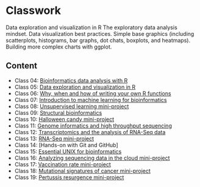 # Classwork

Data exploration and visualization in R 
The exploratory data analysis mindset. Data visualization best practices. Simple base graphics (including scatterplots, histograms, bar graphs, dot chats, boxplots, and heatmaps). Building more complex charts with ggplot.

## Content
-   Class 04: [Bioinformatics data analysis with R](https://github.com/mahsan74/BIMM143/blob/main/Class04/Class04.pdf)
-   Class 05: [Data exploration and visualization in R](https://github.com/mahsan74/BIMM143/blob/main/Class5/Class05.pdf)
-   Class 06: [Why, when and how of writing your own R functions](https://github.com/mahsan74/BIMM143/blob/main/Class06/Class06.pdf)
-   Class 07: [Introduction to machine learning for bioinformatics](https://github.com/mahsan74/BIMM143/blob/main/Class07/Class07.pdf)
-   Class 08: [Unsupervised learning mini-project](https://github.com/mahsan74/BIMM143/blob/main/Class08/class08.pdf)
-   Class 09: [Structural bioinformatics](https://github.com/mahsan74/BIMM143/blob/main/Class09/Class09.pdf)
-   Class 10: [Halloween candy mini-project](https://github.com/mahsan74/BIMM143/blob/main/Class10/HalloweenMiniProject.pdf) 
-   Class 11: [Genome informatics and high throughput sequencing](https://github.com/mahsan74/BIMM143/blob/main/Class11/LabClass#11(RNASeqGalaxy).pdf)
-   Class 12: [Transcriptomics and the analysis of RNA-Seq data](https://github.com/mahsan74/BIMM143/blob/main/Class12/Class12.pdf) 
-   Class 13: [RNA-Seq mini-project](https://github.com/mahsan74/BIMM143/blob/main/Class13.md)
-   Class 14: [Hands-on with Git and GitHub]
-   Class 15: [Essential UNIX for bioinformatics](https://github.com/mahsan74/BIMM143/blob/main/Class15/HW15.pdf) 
-   Class 16: [Analyzing sequencing data in the cloud mini-project](https://github.com/mahsan74/BIMM143/blob/main/Week8/Class16R.pdf) 
-   Class 17: [Vaccination rate mini-project](https://github.com/mahsan74/BIMM143/blob/main/class17/Class17.pdf) 
-   Class 18: [Mutational signatures of cancer mini-project](https://github.com/mahsan74/BIMM143/blob/main/Class18/Class18.pdf) 
-   Class 19: [Pertussis resurgence mini-project](https://github.com/mahsan74/BIMM143/blob/main/Week10/Class19.pdf) 
